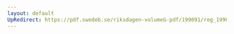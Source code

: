 ```yaml
---
layout: default
UpRedirect: https://pdf.swedeb.se/riksdagen-volumeG-pdf/199091/reg_199091/reg_199091_0308.pdf
---
```

